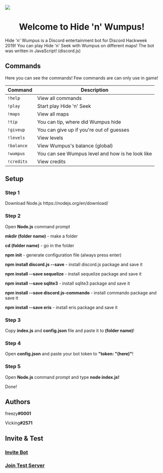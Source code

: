 ![](https://cdn.discordapp.com/attachments/594143430972538880/594145277640966148/unknown.png)

<h1 align="center">Welcome to Hide 'n' Wumpus!</h1>
<p>Hide 'n' Wumpus is a Discord entertainment bot for Discord Hackweek 2019! You can play Hide 'n' Seek with Wumpus on different maps!
The bot was written in JavaScript! (discord.js)</p>
<h2 align="left">Commands</h2>

<p>Here you can see the commands! Few commands are can only use in game! </p>
 
| Command  | Description |
| ------------- | ------------- |
|`!help `| View all commands  |
|`!play `| Start play Hide 'n' Seek  |
|`!maps `| View all maps  |
|`!tip  `|You can tip, where did Wumpus hide  |
|`!giveup  `|You can give up if you're out of guesses  |
|`!levels  `|View levels  |
|`!balance  `|View Wumpus's balance (global)  |
|`!wumpus  `|You can see Wumpus level and how is he look like  |
|`!credits `| View credits  |
<h2 align="left">Setup</h2>
<h3>Step 1</h3>
<p>Download Node.js https://nodejs.org/en/download/</p>
<h3>Step 2</h3>
<p>Open <b>Node.js</b> command prompt</p>
<p><b>mkdir (folder name)</b> - make a folder</p>
<p> <b>cd (folder name)</b> - go in the folder</p>
<p> <b>npm init</b> - generate configuration file (always press enter)</p>
<p> <b>npm install discord.js --save</b> - install discord.js package and save it</p>
<p> <b>npm install --save sequelize</b> - install sequelize package and save it</p>
<p> <b>npm install --save sqlite3</b> - install sqlite3 package and save it</p>
<p> <b>npm install --save discord.js-commando</b> - install commando package and save it</p>
<p> <b>npm install --save eris</b> - install eris package and save it</p>
<h3>Step 3</h3>
<p>Copy <b>index.js</b> and <b>config.json</b> file and paste it to <b>(folder name)</b>!</p>
<h3>Step 4</h3>
<p>Open <b>config.json</b> and paste your bot token to <b>"token: "(here)"</b>!</p>
<h3>Step 5</h3>
<p>Open <b>Node.js</b> command prompt and type <b>node index.js!</b></p>
<p>Done!</p>
<h2 align="left">Authors</h2>
<p align="left">freezy<b>#0001</b></p>
<p align="left">Vicking<b>#2571</b></p>
<h2 align="left">Invite & Test</h2>
<h3 align="left"><a href="https://discordapp.com/oauth2/authorize?client_id=594138707691569163&scope=bot&permissions=2146958847">Invite Bot</a></h3>
<h3 align="left"><a href="https://discord.gg/EkRntBj">Join Test Server</a></h3>
